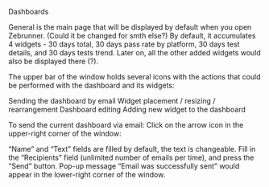 Dashboards

General is the main page that will be displayed by default when you open Zebrunner.
 (Could it be changed for smth else?) 
By default, it accumulates 4 widgets - 30 days total, 30 days pass rate by platform, 30 days test details, and 30 days tests trend.
Later on, all the other added widgets would also be displayed there (?).

The upper bar of the window holds several icons with the actions that could be performed with the dashboard and its widgets:


Sending the dashboard by email
Widget placement / resizing / rearrangement
Dashboard editing
Adding new widget to the dashboard

To send the current dashboard via email:
Click on the arrow icon in the upper-right corner of the window:



“Name” and “Text” fields are filled by default, the text is changeable. Fill in the “Recipients” field (unlimited number of emails per time), and press the “Send” button.
Pop-up message “Email was successfully sent” would appear in the lower-right corner of the window.
